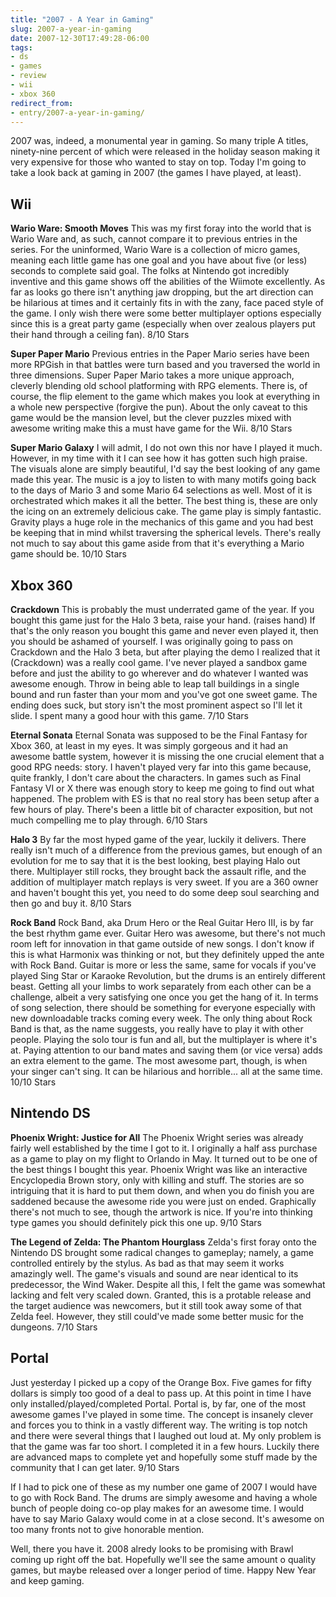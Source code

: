 ```yaml
---
title: "2007 - A Year in Gaming"
slug: 2007-a-year-in-gaming
date: 2007-12-30T17:49:28-06:00
tags:
- ds
- games
- review
- wii
- xbox 360
redirect_from:
- entry/2007-a-year-in-gaming/
---
```

2007 was, indeed, a monumental year in gaming. So many triple A titles, ninety-nine percent of which were released in the holiday season making it very expensive for those who wanted to stay on top. Today I'm going to take a look back at gaming in 2007 (the games I have played, at least).

## Wii
**Wario Ware: Smooth Moves**
This was my first foray into the world that is Wario Ware and, as such, cannot compare it to previous entries in the series. For the uninformed, Wario Ware is a collection of micro games, meaning each little game has one goal and you have about five (or less) seconds to complete said goal. The folks at Nintendo got incredibly inventive and this game shows off the abilities of the Wiimote excellently. As far as looks go there isn't anything jaw dropping, but the art direction can be hilarious at times and it certainly fits in with the zany, face paced style of the game. I only wish there were some better multiplayer options especially since this is a great party game (especially when over zealous players put their hand through a ceiling fan).
8/10 Stars

**Super Paper Mario**
Previous entries in the Paper Mario series have been more RPGish in that battles were turn based and you traversed the world in three dimensions. Super Paper Mario takes a more unique approach, cleverly blending old school platforming with RPG elements. There is, of course, the flip element to the game which makes you look at everything in a whole new perspective (forgive the pun). About the only caveat to this game would be the mansion level, but the clever puzzles mixed with awesome writing make this a must have game for the Wii.
8/10 Stars

**Super Mario Galaxy**
I will admit, I do not own this nor have I played it much. However, in my time with it I can see how it has gotten such high praise. The visuals alone are simply beautiful, I'd say the best looking of any game made this year. The music is a joy to listen to with many motifs going back to the days of Mario 3 and some Mario 64 selections as well. Most of it is orchestrated which makes it all the better. The best thing is, these are only the icing on an extremely delicious cake. The game play is simply fantastic. Gravity plays a huge role in the mechanics of this game and you had best be keeping that in mind whilst traversing the spherical levels. There's really not much to say about this game aside from that it's everything a Mario game should be.
10/10 Stars

## Xbox 360
**Crackdown**
This is probably the must underrated game of the year. If you bought this game just for the Halo 3 beta, raise your hand. (raises hand) If that's the only reason you bought this game and never even played it, then you should be ashamed of yourself. I was originally going to pass on Crackdown and the Halo 3 beta, but after playing the demo I realized that it (Crackdown) was a really cool game. I've never played a sandbox game before and just the ability to go wherever and do whatever I wanted was awesome enough. Throw in being able to leap tall buildings in a single bound and run faster than your mom and you've got one sweet game. The ending does suck, but story isn't the most prominent aspect so I'll let it slide. I spent many a good hour with this game.
7/10 Stars

**Eternal Sonata**
Eternal Sonata was supposed to be the Final Fantasy for Xbox 360, at least in my eyes. It was simply gorgeous and it had an awesome battle system, however it is missing the one crucial element that a good RPG needs: story. I haven't played very far into this game because, quite frankly, I don't care about the characters. In games such as Final Fantasy VI or X there was enough story to keep me going to find out what happened. The problem with ES is that no real story has been setup after a few hours of play. There's been a little bit of character exposition, but not much compelling me to play through.
6/10 Stars

**Halo 3**
By far the most hyped game of the year, luckily it delivers. There really isn't much of a difference from the previous games, but enough of an evolution for me to say that it is the best looking, best playing Halo out there. Multiplayer still rocks, they brought back the assault rifle, and the addition of multiplayer match replays is very sweet. If you are a 360 owner and haven't bought this yet, you need to do some deep soul searching and then go and buy it.
8/10 Stars

**Rock Band**
Rock Band, aka Drum Hero or the Real Guitar Hero III, is by far the best rhythm game ever. Guitar Hero was awesome, but there's not much room left for innovation in that game outside of new songs. I don't know if this is what Harmonix was thinking or not, but they definitely upped the ante with Rock Band. Guitar is more or less the same, same for vocals if you've played Sing Star or Karaoke Revolution, but the drums is an entirely different beast. Getting all your limbs to work separately from each other can be a challenge, albeit a very satisfying one once you get the hang of it. In terms of song selection, there should be something for everyone especially with new downloadable tracks coming every week. The only thing about Rock Band is that, as the name suggests, you really have to play it with other people. Playing the solo tour is fun and all, but the multiplayer is where it's at. Paying attention to our band mates and saving them (or vice versa) adds an extra element to the game. The most awesome part, though, is when your singer can't sing. It can be hilarious and horrible... all at the same time.
10/10 Stars

## Nintendo DS
**Phoenix Wright: Justice for All**
The Phoenix Wright series was already fairly well established by the time I got to it. I originally a half ass purchase as a game to play on my flight to Orlando in May. It turned out to be one of the best things I bought this year. Phoenix Wright was like an interactive Encyclopedia Brown story, only with killing and stuff. The stories are so intriguing that it is hard to put them down, and when you do finish you are saddened because the awesome ride you were just on ended. Graphically there's not much to see, though the artwork is nice. If you're into thinking type games you should definitely pick this one up.
9/10 Stars

**The Legend of Zelda: The Phantom Hourglass**
Zelda's first foray onto the Nintendo DS brought some radical changes to gameplay; namely, a game controlled entirely by the stylus. As bad as that may seem it works amazingly well. The game's visuals and sound are near identical to its predecessor, the Wind Waker. Despite all this, I felt the game was somewhat lacking and felt very scaled down. Granted, this is a protable release and the target audience was newcomers, but it still took away some of that Zelda feel. However, they still could've made some better music for the dungeons.
7/10 Stars

## Portal
Just yesterday I picked up a copy of the Orange Box. Five games for fifty dollars is simply too good of a deal to pass up. At this point in time I have only installed/played/completed Portal. Portal is, by far, one of the most awesome games I've played in some time. The concept is insanely clever and forces you to think in a vastly different way. The writing is top notch and there were several things that I laughed out loud at. My only problem is that the game was far too short. I completed it in a few hours. Luckily there are advanced maps to complete yet and hopefully some stuff made by the community that I can get later.
9/10 Stars

If I had to pick one of these as my number one game of 2007 I would have to go with Rock Band. The drums are simply awesome and having a whole bunch of people doing co-op play makes for an awesome time. I would have to say Mario Galaxy would come in at a close second. It's awesome on too many fronts not to give honorable mention.

Well, there you have it. 2008 alredy looks to be promising with Brawl coming up right off the bat. Hopefully we'll see the same amount o quality games, but maybe released over a longer period of time. Happy New Year and keep gaming.
